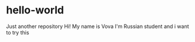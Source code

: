 # hello-world
Just another repository
Hi! 
My name is Vova
I'm Russian student 
and i want to try this
